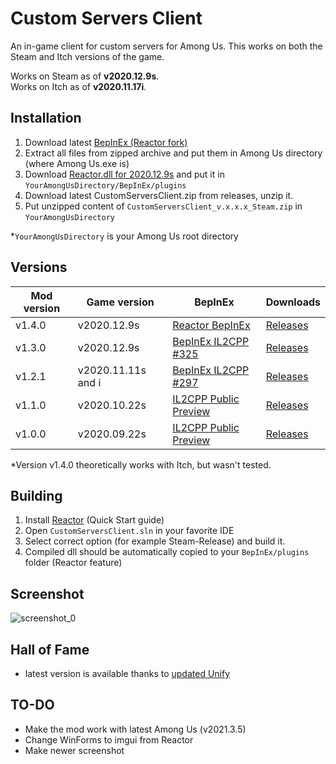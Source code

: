 # Custom Servers Client
An in-game client for custom servers for Among Us. This works on both the Steam and Itch versions of the game.

Works on Steam as of **v2020.12.9s**.  
Works on Itch as of **v2020.11.17i**.

## Installation
1. Download latest [BepInEx (Reactor fork)](https://github.com/NuclearPowered/BepInEx/releases)
2. Extract all files from zipped archive and put them in Among Us directory (where Among Us.exe is)
3. Download [Reactor.dll for 2020.12.9s](https://nightly.link/NuclearPowered/Reactor/actions/runs/593649307) and put it in `YourAmongUsDirectory/BepInEx/plugins`
4. Download latest CustomServersClient.zip from releases, unzip it. 
5. Put unzipped content of `CustomServersClient_v.x.x.x_Steam.zip` in `YourAmongUsDirectory`

*`YourAmongUsDirectory` is your Among Us root directory

## Versions
| Mod version   | Game version  | BepInEx | Downloads |
| ------------- | ------------- | ------- | --------- |
| v1.4.0        | v2020.12.9s  | [Reactor BepInEx](https://github.com/NuclearPowered/BepInEx/releases/download/6.0.0-reactor.16/BepInEx-6.0.0-reactor.16.zip) | [Releases](https://github.com/CrowdedMods/CustomServersClient/releases/tag/1.4.0) |
| v1.3.0        | v2020.12.9s  | [BepInEx IL2CPP #325](https://builds.bepis.io/projects/bepinex_be/325/BepInEx_UnityIL2CPP_x86_3d75179_6.0.0-be.325.zip) | [Releases](https://github.com/CrowdedMods/CustomServersClient/releases/tag/1.3.0) |
| v1.2.1        | v2020.11.11s and i  | [BepInEx IL2CPP #297](https://builds.bepis.io/projects/bepinex_be/297/BepInEx_UnityIL2CPP_x86_7801f9e_6.0.0-be.297.zip) | [Releases](https://github.com/CrowdedMods/CustomServersClient/releases/tag/1.2.1) |
| v1.1.0        | v2020.10.22s  | [IL2CPP Public Preview](https://cdn.discordapp.com/attachments/754333645199900723/757332321169834134/BepInEx_IL2CPP_Preview_x86.7z) | [Releases](https://github.com/CrowdedMods/CustomServersClient/releases/tag/1.1.0) |
| v1.0.0        | v2020.09.22s  | [IL2CPP Public Preview](https://cdn.discordapp.com/attachments/754333645199900723/757332321169834134/BepInEx_IL2CPP_Preview_x86.7z) | [Releases](https://github.com/CrowdedMods/CustomServersClient/releases/tag/1.0.0) |
*Version v1.4.0 theoretically works with Itch, but wasn't tested.
## Building
1. Install [Reactor](https://docs.reactor.gg/docs/) (Quick Start guide)
2. Open `CustomServersClient.sln` in your favorite IDE
3. Select correct option (for example Steam-Release) and build it.
4. Compiled dll should be automatically copied to your `BepInEx/plugins` folder (Reactor feature)
## Screenshot
![screenshot_0](https://cdn.discordapp.com/attachments/759066383090188308/763331715740729364/unknown.png)
## Hall of Fame
- latest version is available thanks to [updated Unify](https://github.com/MoltenMods/Unify)


## TO-DO
- Make the mod work with latest Among Us (v2021.3.5)
- Change WinForms to imgui from Reactor
- Make newer screenshot